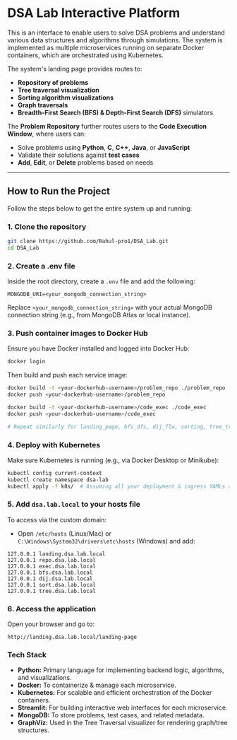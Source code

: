 # DSA Lab Interactive Platform

This is an interface to enable users to solve DSA problems and understand various data structures and algorithms through simulations. The system is implemented as multiple microservices running on separate Docker containers, which are orchestrated using Kubernetes.

The system's landing page provides routes to:
- **Repository of problems**
- **Tree traversal visualization**
- **Sorting algorithm visualizations**
- **Graph traversals**
- **Breadth-First Search (BFS) & Depth-First Search (DFS)** simulators

The **Problem Repository** further routes users to the **Code Execution Window**, where users can:
- Solve problems using **Python**, **C**, **C++**, **Java**, or **JavaScript**
- Validate their solutions against **test cases**
- **Add**, **Edit**, or **Delete** problems based on needs

---

## How to Run the Project

Follow the steps below to get the entire system up and running:

### 1. **Clone the repository**
```bash
git clone https://github.com/Rahul-pro1/DSA_Lab.git
cd DSA_Lab
```

### 2. Create a .env file
Inside the root directory, create a `.env` file and add the following:
```env
MONGODB_URI=<your_mongodb_connection_string>
```
Replace `<your_mongodb_connection_string>` with your actual MongoDB connection string (e.g., from MongoDB Atlas or local instance).

### 3. Push container images to Docker Hub  
Ensure you have Docker installed and logged into Docker Hub:
```bash
docker login
```

Then build and push each service image:
```bash
docker build -t <your-dockerhub-username>/problem_repo ./problem_repo
docker push <your-dockerhub-username>/problem_repo

docker build -t <your-dockerhub-username>/code_exec ./code_exec
docker push <your-dockerhub-username>/code_exec

# Repeat similarly for landing_page, bfs_dfs, dij_flw, sorting, tree_traversal
```

### 4. Deploy with Kubernetes
Make sure Kubernetes is running (e.g., via Docker Desktop or Minikube):

```bash
kubectl config current-context
kubectl create namespace dsa-lab
kubectl apply -f k8s/  # Assuming all your deployment & ingress YAMLs are in the `k8s/` directory
```

### 5. Add `dsa.lab.local` to your hosts file
To access via the custom domain:

- Open `/etc/hosts` (Linux/Mac) or `C:\Windows\System32\drivers\etc\hosts` (Windows) and add:
```
127.0.0.1 landing.dsa.lab.local
127.0.0.1 repo.dsa.lab.local
127.0.0.1 exec.dsa.lab.local
127.0.0.1 bfs.dsa.lab.local
127.0.0.1 dij.dsa.lab.local
127.0.0.1 sort.dsa.lab.local
127.0.0.1 tree.dsa.lab.local
```

### 6. Access the application
Open your browser and go to:
```
http://landing.dsa.lab.local/landing-page
```

### Tech Stack
- **Python:** Primary language for implementing backend logic, algorithms, and visualizations.
- **Docker:** To containerize & manage each microservice.
- **Kubernetes:** For scalable and efficient orchestration of the Docker containers.
- **Streamlit:** For building interactive web interfaces for each microservice.
- **MongoDB:** To store problems, test cases, and related metadata.
- **GraphViz:** Used in the Tree Traversal visualizer for rendering graph/tree structures.
